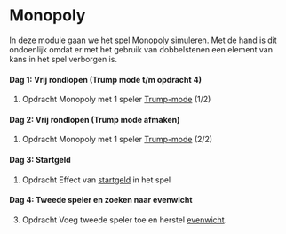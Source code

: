 # Monopoly

In deze module gaan we het spel Monopoly simuleren. Met de hand is dit ondoenlijk omdat er met het gebruik van dobbelstenen een element van kans in het spel verborgen is. 

#### Dag 1: Vrij rondlopen (Trump mode t/m opdracht 4)

1. <span class="label label-primary">Opdracht</span> Monopoly met 1 speler [Trump-mode](/monopoly/vrijrondlopen) (1/2)

#### Dag 2: Vrij rondlopen (Trump mode afmaken)

1. <span class="label label-primary">Opdracht</span> Monopoly met 1 speler [Trump-mode](monopoly/vrijrondlopen) (2/2)

#### Dag 3: Startgeld

1. <span class="label label-primary">Opdracht</span> Effect van [startgeld](monopoly/startgeld) in het spel

#### Dag 4: Tweede speler en zoeken naar evenwicht

3. <span class="label label-primary">Opdracht</span> Voeg tweede speler toe en herstel [evenwicht](/monopoly/tweespelers).
